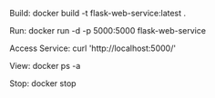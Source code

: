 Build:
docker build -t flask-web-service:latest .

Run:
docker run -d -p 5000:5000 flask-web-service

Access Service:
curl 'http://localhost:5000/'

View:
docker ps -a

Stop:
docker stop <CONTAINER ID>
